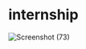 # internship
![Screenshot (73)](https://github.com/Neha-chougule/internship/assets/98682035/0aa95b84-2318-4e19-9cc7-93f6f5029ad3)
